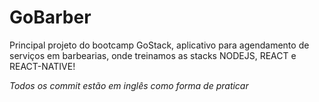 # GoBarber
Principal projeto do bootcamp GoStack, aplicativo para agendamento de serviços em barbearias, onde treinamos as stacks NODEJS, REACT e REACT-NATIVE!

*Todos os commit estão em inglês como forma de praticar*

